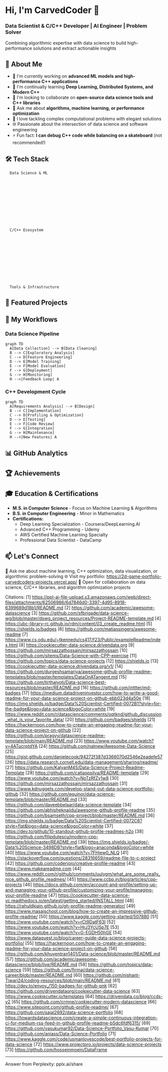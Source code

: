   # Hi, I'm CarvedCoder 👋
  ### Data Scientist & C/C++ Developer | AI Engineer | Problem Solver
  
  Combining algorithmic expertise with data science to build high-performance solutions and extract actionable insights




  
    
  




  
    
  
  
    
  
  
    
  
  
    
  



 
   


## 💫 About Me



- 🔭 I'm currently working on **advanced ML models and high-performance C++ applications**
- 🌱 I'm continually learning **Deep Learning, Distributed Systems, and Modern C++**
- 👯 I'm looking to collaborate on **open-source data science tools and C++ libraries**
- 💬 Ask me about **algorithms, machine learning, or performance optimization**
- 🚀 I love tackling complex computational problems with elegant solutions
- 🌐 Passionate about the intersection of data science and software engineering
- ⚡ Fun fact: **I can debug C++ code while balancing on a skateboard** (not recommended!)



## 🛠️ Tech Stack


  
    
      Data Science & ML
      
        
        
        
        
        
        
        
        
      
    
    
      C/C++ Ecosystem
      
        
        
        
        
        
        
        
        
      
    
    
      Tools & Infrastructure
      
        
        
        
        
        
        
        
        
      
    
  


## 🚀 Featured Projects




  


  





  


  




## 🌊 My Workflows


  
### Data Science Pipeline
```mermaid
graph TD
  A[Data Collection] --> B[Data Cleaning]
  B --> C[Exploratory Analysis]
  C --> D[Feature Engineering]
  D --> E[Model Training]
  E --> F[Model Evaluation]
  F --> G[Deployment]
  G --> H[Monitoring]
  H -->|Feedback Loop| A
```

### C++ Development Cycle
```mermaid
graph TD
  A[Requirements Analysis] --> B[Design]
  B --> C[Implementation]
  C --> D[Profiling & Optimization]
  D --> E[Testing]
  E --> F[Code Review]
  F --> G[Integration]
  G --> H[Maintenance]
  H -->|New Features| A
```



## 📊 GitHub Analytics


  
    
  
  
    
  



  
    
  



  
  ## 🏆 Achievements
  
  
    
  
  


## 🎓 Education & Certifications

- **M.S. in Computer Science** - Focus on Machine Learning & Algorithms
- **B.S. in Computer Engineering** - Minor in Mathematics
- **Certifications:**
  - Deep Learning Specialization - Coursera/DeepLearning.AI
  - Advanced C++ Programming - Udemy
  - AWS Certified Machine Learning Specialty
  - Professional Data Scientist - DataCamp

## 📫 Let's Connect


  
    
  
  
    
  
  
    
  
  
    
  



  💬 Ask me about machine learning, C++ optimization, data visualization, or algorithmic problem-solving
  🌐 Visit my portfolio: https://2d-game-portfolio-carvedcoders-projects.vercel.app/
  📅 Open for collaboration on data science, C/C++ libraries, and algorithm optimization projects




  


Citations:
[1] https://ppl-ai-file-upload.s3.amazonaws.com/web/direct-files/attachments/62506986/6d7846d0-3397-4d95-8918-6399689d18b1/README.md
[2] https://github.com/academic/awesome-datascience
[3] https://github.com/sfbrigade/data-science-wg/blob/master/dswg_project_resources/Project-README-template.md
[4] https://ubc-library-rc.github.io/rdm/content/03_create_readme.html
[5] https://shields.io/badges
[6] https://github.com/matiassingers/awesome-readme
[7] https://www.cs.odu.edu/~tkennedy/cs417/f23/Public/exampleReadme/index.html
[8] https://cookiecutter-data-science.drivendata.org
[9] https://github.com/mirsazzathossain/mirsazzathossain
[10] https://github.com/sitems/Data-Science-with-CPP-exercise
[11] https://github.com/topics/data-science-projects
[12] https://shields.io
[13] https://cookiecutter-data-science.drivendata.org/v1/
[14] https://github.com/durgeshsamariya/awesome-github-profile-readme-templates/blob/master/templates/DataOnATangent.md
[15] https://github.com/tirthajyoti/Data-science-best-resources/blob/master/README.md
[16] https://github.com/inttter/md-badges
[17] https://medium.datadriveninvestor.com/how-to-write-a-good-readme-for-your-data-science-project-on-github-ebb023d4a50e
[18] https://img.shields.io/badge/Data%20Scientist-Certified-0072B1?style=for-the-badge&logo=data-science&logoColor=white
[19] https://www.reddit.com/r/datascience/comments/oqtknd/github_discussion_what_is_your_favorite_data/
[20] https://github.com/badges/shields
[21] https://hackernoon.com/how-to-create-an-engaging-readme-for-your-data-science-project-on-github
[22] https://github.com/pragyy/datascience-readme-template/blob/main/README.md
[23] https://www.youtube.com/watch?v=4ATucrptdYA
[24] https://github.com/natnew/Awesome-Data-Science
[25] https://gist.github.com/danielecook/94272f387d3366070d2546e2eadefe57
[26] https://data.research.cornell.edu/data-management/sharing/readme/
[27] https://github.com/KalyanM45/Data-Science-Project-Readme-Template
[28] https://github.com/catiaspsilva/README-template
[29] https://www.youtube.com/watch?v=NoTzRfZy1w8
[30] https://github.com/mirsazzathossain/mirsazzathossain
[31] https://www.kdnuggets.com/develop-stand-out-data-science-portfolio-github
[32] https://github.com/equinor/data-science-template/blob/master/README.md
[33] https://github.com/daveebbelaar/data-science-template
[34] https://github.com/abhisheknaiidu/awesome-github-profile-readme
[35] https://github.com/bsamseth/cpp-project/blob/master/README.md
[36] https://img.shields.io/badge/Data%20Scientist-Certified-0072C6?style=flat&logo=data-science&logoColor=white
[37] https://dev.to/github/10-standout-github-profile-readmes-h2o
[38] https://github.com/filipdutescu/modern-cpp-template/blob/master/README.md
[39] https://img.shields.io/badge/-Data%20Science-3498DB?style=flat&logo=anaconda&logoColor=white
[40] https://www.youtube.com/watch?v=7FHiew0_NLQ
[41] https://stackoverflow.com/questions/28316659/readme-file-to-c-project
[42] https://github.com/coderjojo/creative-profile-readme
[43] https://www.makeareadme.com
[44] https://www.reddit.com/r/github/comments/uulygm/what_are_some_really_nice_github_profile_readmes/
[45] https://www.ccbp.in/blog/articles/cpp-projects
[46] https://docs.github.com/en/account-and-profile/setting-up-and-managing-your-github-profile/customizing-your-profile/managing-your-profile-readme
[47] https://cookiecutter-data-science-vc.readthedocs.io/en/latest/getting_started/INSTALL.html
[48] https://rahuldkjain.github.io/gh-profile-readme-generator/
[49] https://www.masaischool.com/blog/how-to-create-an-impressive-github-profile-readme/
[50] https://www.kaggle.com/getting-started/507880
[51] https://www.youtube.com/watch?v=rCt9DatF63I
[52] https://www.youtube.com/watch?v=HrJ3YcUSp7E
[53] https://www.youtube.com/watch?v=G-EGDH50hGE
[54] https://www.dataquest.io/blog/career-guide-data-science-projects-portfolio/
[55] https://hackernoon.com/how-to-create-an-engaging-readme-for-your-data-science-project-on-github
[56] https://github.com/khuyentran1401/Data-science/blob/master/README.md
[57] https://github.com/academic/awesome-datascience/blob/live/README.md
[58] https://github.com/topics/data-science
[59] https://github.com/firmai/data-science-career/blob/master/README.md
[60] https://github.com/nishant-Tiwari24/coding-resources/blob/main/README.md
[61] https://dev.to/envoy_/150-badges-for-github-pnk
[62] https://github.com/drivendataorg/cookiecutter-data-science
[63] https://www.cookiecutter.io/templates
[64] https://drivendata.co/blog/ccds-v2
[65] https://github.com/crmne/cookiecutter-modern-datascience
[66] https://www.sitepoint.com/github-profile-readme/
[67] https://github.com/sajal2692/data-science-portfolio
[68] https://towardsdatascience.com/create-a-simple-continuous-integration-ci-for-medium-rss-feed-in-github-profile-readme-b5dc6fdf6315/
[69] https://github.com/vasukumar92/Data-Science-Portfolio_Vasu-Kumar
[70] https://github.com/aniass/Data-Science-Portfolio
[71] https://www.kaggle.com/code/usmanlovescode/best-portfolio-projects-for-data-science
[72] https://www.projectpro.io/projects/data-science-projects
[73] https://github.com/hosseinmoein/DataFrame

---
Answer from Perplexity: pplx.ai/share
